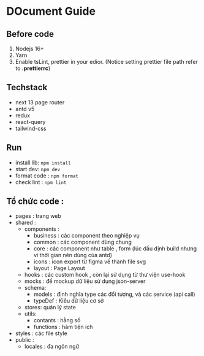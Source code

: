 # DOcument Guide

## Before code

1. Nodejs 16+
2. Yarn
3. Enable tsLint, prettier in your edior. (Notice setting prettier file path refer to <b>.prettierrc</b>)

## Techstack

- next 13 page router
- antd v5
- redux
- react-query
- tailwind-css

## Run

- install lib: `npm install`
- start dev: `npm dev`
- format code : `npm format`
- check lint : `npm lint`

## Tổ chức code :

- pages : trang web
- shared :
  - components :
    - business : các component theo nghiệp vụ
    - common : các component dùng chung
    - core : các component như table , form (lúc đầu định build nhưng vì thời gian nên dùng của antd)
    - icons : icon export từ figma về thành file svg
    - layout : Page Layout
  - hooks : các custom hook , còn lại sử dụng từ thư viện use-hook
  - mocks : để mockup dữ liệu sử dụng json-server
  - schema:
    - models : định nghĩa type các đối tượng, và các service (api call)
    - typeDef : Kiểu dữ liệu cơ sở
  - stores: quản lý state
  - utils:
    - contants : hằng số
    - functions : hàm tiện ích
- styles : các file style
- public :
  - locales : đa ngôn ngữ